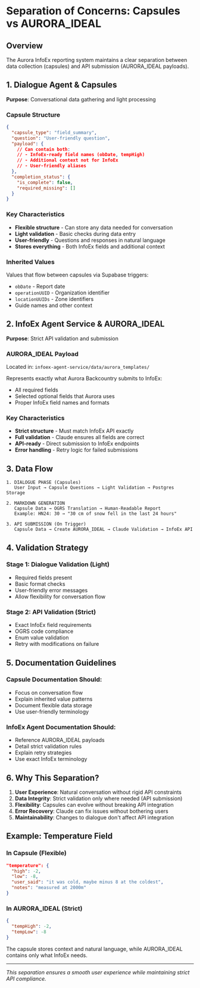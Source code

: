 # Separation of Concerns: Capsules vs AURORA_IDEAL

## Overview

The Aurora InfoEx reporting system maintains a clear separation between data collection (capsules) and API submission (AURORA_IDEAL payloads).

## 1. Dialogue Agent & Capsules

**Purpose**: Conversational data gathering and light processing

### Capsule Structure
```json
{
  "capsule_type": "field_summary",
  "question": "User-friendly question",
  "payload": {
    // Can contain both:
    // - InfoEx-ready field names (obDate, tempHigh)
    // - Additional context not for InfoEx
    // - User-friendly aliases
  },
  "completion_status": {
    "is_complete": false,
    "required_missing": []
  }
}
```

### Key Characteristics
- **Flexible structure** - Can store any data needed for conversation
- **Light validation** - Basic checks during data entry
- **User-friendly** - Questions and responses in natural language
- **Stores everything** - Both InfoEx fields and additional context

### Inherited Values
Values that flow between capsules via Supabase triggers:
- `obDate` - Report date
- `operationUUID` - Organization identifier
- `locationUUIDs` - Zone identifiers
- Guide names and other context

## 2. InfoEx Agent Service & AURORA_IDEAL

**Purpose**: Strict API validation and submission

### AURORA_IDEAL Payload
Located in: `infoex-agent-service/data/aurora_templates/`

Represents exactly what Aurora Backcountry submits to InfoEx:
- All required fields
- Selected optional fields that Aurora uses
- Proper InfoEx field names and formats

### Key Characteristics
- **Strict structure** - Must match InfoEx API exactly
- **Full validation** - Claude ensures all fields are correct
- **API-ready** - Direct submission to InfoEx endpoints
- **Error handling** - Retry logic for failed submissions

## 3. Data Flow

```
1. DIALOGUE PHASE (Capsules)
   User Input → Capsule Questions → Light Validation → Postgres Storage
   
2. MARKDOWN GENERATION
   Capsule Data → OGRS Translation → Human-Readable Report
   Example: HN24: 30 → "30 cm of snow fell in the last 24 hours"
   
3. API SUBMISSION (On Trigger)
   Capsule Data → Create AURORA_IDEAL → Claude Validation → InfoEx API
```

## 4. Validation Strategy

### Stage 1: Dialogue Validation (Light)
- Required fields present
- Basic format checks
- User-friendly error messages
- Allow flexibility for conversation flow

### Stage 2: API Validation (Strict)
- Exact InfoEx field requirements
- OGRS code compliance
- Enum value validation
- Retry with modifications on failure

## 5. Documentation Guidelines

### Capsule Documentation Should:
- Focus on conversation flow
- Explain inherited value patterns
- Document flexible data storage
- Use user-friendly terminology

### InfoEx Agent Documentation Should:
- Reference AURORA_IDEAL payloads
- Detail strict validation rules
- Explain retry strategies
- Use exact InfoEx terminology

## 6. Why This Separation?

1. **User Experience**: Natural conversation without rigid API constraints
2. **Data Integrity**: Strict validation only where needed (API submission)
3. **Flexibility**: Capsules can evolve without breaking API integration
4. **Error Recovery**: Claude can fix issues without bothering users
5. **Maintainability**: Changes to dialogue don't affect API integration

## Example: Temperature Field

### In Capsule (Flexible)
```json
"temperature": {
  "high": -2,
  "low": -8,
  "user_said": "it was cold, maybe minus 8 at the coldest",
  "notes": "measured at 2000m"
}
```

### In AURORA_IDEAL (Strict)
```json
{
  "tempHigh": -2,
  "tempLow": -8
}
```

The capsule stores context and natural language, while AURORA_IDEAL contains only what InfoEx needs.

---

*This separation ensures a smooth user experience while maintaining strict API compliance.*
